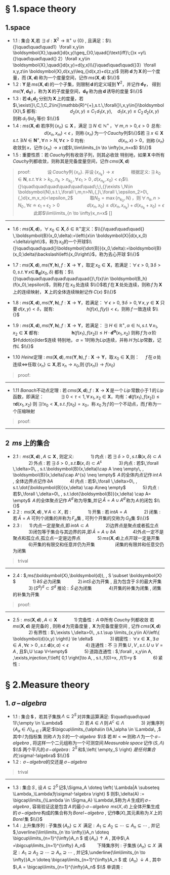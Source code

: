 # § 1.space theory
##  1.space
* 1.1 : 集合 $\boldsymbol{X}$,若 $\exists\,d:\boldsymbol{X}^2\rightarrow\mathbb{R}^{+}\cup \left\{0\right\}$ , 且满足：$\\{}\quad\quad\quad1）\forall x,y\in \boldsymbol{X},\quad{}d(x,y)\geq_{}0,\quad{}\text{iff}\;{}x =y\\{}\quad\quad\quad{} 2）\forall x,y\in \boldsymbol{X},\quad{}d(x,y)=d(y,x)\\{}\quad\quad\quad{}3）\forall x,y,z\in \boldsymbol{X},d(x,y)\leq_{}d(x,z)+d(z,y)$
则称$\,\boldsymbol{d}\,$为$\,\boldsymbol{X}\,$的一个度量，而$\,(\boldsymbol{X},\boldsymbol{d})\,$称为一个度量空间，记作$\,ms(\boldsymbol{X},\boldsymbol{d})$
$\\{}$
* 1.2 : $\boldsymbol{Y\,}$是$\,ms(\boldsymbol{X},\boldsymbol{d})\,$的一个子集，则限制$\,\boldsymbol{d}\,$的定义域到$\,\boldsymbol{Y}^2$，并记作$\,\boldsymbol{d}_{\boldsymbol{Y}}$，
得到$\,ms(\boldsymbol{Y},\boldsymbol{d}_{\boldsymbol{Y}})\,$，称为$\,\boldsymbol{X}\,$的子度量空间，$\boldsymbol{d}_{\boldsymbol{Y}}\,$称为由$\,\boldsymbol{d}\,$诱导的度量
$\\{}$
* 1.3 : 若$\,\boldsymbol{d}_{1}$,$\boldsymbol{d}_{2}\,$分别为$\,\boldsymbol{X}\,$上的度量，若$\,\exist{}\,C_1,C_2\in{}\mathbb{R}^{+},s.t.\,\forall{}\,x,y\in{}\boldsymbol{X}\,$
都有:
$\quad\quad\quad\quad\quad\quad{}\,d_2(x,y)\leq{}C_1\,d_1(x,y),\quad{}d_1(x,y)\leq{}C_2\,d_2(x,y)$
则称$\,d_1与d_2\,$等价
$\\{}$
* 1.4 : $ms(\boldsymbol{X},\boldsymbol{d})\,$若序列$\,\left\{x_n\right\}\subseteq \boldsymbol{X}\,$，满足$\,\exists\,N\in \mathbb{N}^{+}\,$，$\forall\,m,n>0,\epsilon>0\,$
总有:
$\quad\quad\quad\quad\quad\quad{}d(x_n,x_m)<\epsilon\,$，则称$\,\left\{x_n\right\}\,$为一个$Cauchy$列$\\{}$若$\,\exists\,x\in \boldsymbol{X}\,s.t.\,\exists \,N\in \boldsymbol{N}^{+},\forall \,n>N,\forall \,\epsilon>0$
均有:
$\quad\quad\quad\quad\quad\quad{}\,d(x_n,x)>0$，则称$\,\left\{x_n\right\}$收敛到$\,x$，记作$\,\left\{x_n\right\}\to x\,$(或$\,\lim\limits_{n \to \infty}x_n=x$)
$\\{}$
* 1.5 : 重要性质：若$\,Cauchy$列有收敛子列，则其必收敛
特别地，如果$\,\boldsymbol{X}\,$中所有$Cauchy$列都收敛，则称其是完备度量空间，记作$\,cms(\boldsymbol{X},\boldsymbol{d})$
>proof:
>$\quad\quad\quad{}$设$\,Cauchy$列$\,\left\{x_n\right\}$. 并设$\,\left\{x_{n_k}\right\}\to x$
$\quad\quad\quad{}$根据定义:$\,\exists \,k_0\in \boldsymbol{N},s.t.\,\forall \,k>k_0\,{,}\,n_k>n_{k_0}\,{,}\forall \,\epsilon_1>0\,{,}d(x_{n_k},x_0)<\epsilon_1$$\\{}\quad\quad\quad\quad\quad\quad\;\;\,{}\exists \,N\in \boldsymbol{N},s.t.\,\forall \,m,n>N\,{,}\,\forall \,\epsilon_2>0\,{,}d(x_m,x_n)<\epsilon_2$
$\quad\quad\quad{}$取$N_0=\max{\left\{n_{k_0},N\right\}}\,$，则$\,\forall \,n_k,n>N_0\,{,}\forall \epsilon\doteq\epsilon_1+\epsilon_2>0$
$\quad\quad\quad\quad\quad{}d(x_n,x_0)\le d(x_n,x_{n_k})+d(x_{n_k}+x_0)=\epsilon$
$\quad\quad\quad{}$此即$\lim\limits_{n \to \infty}x_n=x$ []
---
* 1.6 : $ms(\boldsymbol{X},\boldsymbol{d})$，$\forall \,x_0\in  \boldsymbol{X},\delta\in \mathbb{R}^{+}$定义：$\\{}\quad\quad\quad{} \,\boldsymbol{B}(x_0,\delta):=\left\{x\in \boldsymbol{X}|d(x,x_0)<\delta\right\}$，称为$\,x_0$的一个开球$\\{}\quad\quad\quad{}\boldsymbol{\dot{B}}(x_0,\delta):=\boldsymbol{B}(x_0,\delta)\backslash\left\{x_0\right\}$，称为去心开球
$\\{}$
* 1.7 : $ms(\boldsymbol{X},\boldsymbol{d}),ms(\boldsymbol{Y},\boldsymbol{h}),f:\boldsymbol{X}\to \boldsymbol{Y}\,$，取定$\,x_0\in \boldsymbol{X}$，若满足：$\forall \,\epsilon>0,\exists \,\delta>0,s.t.\,\forall \,x\in \,\boldsymbol{B_{d}}(x_0,\delta)$
都有：$\\{}\quad\quad\quad\quad\quad\quad{}\,f(x)\in \boldsymbol{B_h}(f(x_0),\epsilon)$，则称$\,f\,$在$\,x_0\,$处连续
$\\{}$若$\,f\,$在$\,\boldsymbol{X}\,$处处连续，则称$\,f\,$为$\,\boldsymbol{X}\,$上的连续映射，$\,\boldsymbol{X}\,$上的全体连续映射记作$\,C(x)$
$\\{}$

* 1.8 : $ms(\boldsymbol{X},\boldsymbol{d}),ms(\boldsymbol{Y},\boldsymbol{h}),f:\boldsymbol{X}\to \boldsymbol{Y}$，若满足：$\,\forall \,\epsilon>0,\exists \,\delta>0,\forall \,x,y\in \boldsymbol{X}$
只要$\,d(x,y)<\delta$，就有:
$\quad\quad\quad\quad\quad\quad{}h(f(x),f(y))<\epsilon$，则称$\,f\,$一致连续
$\\{}$
* 1.9 : $ms(\boldsymbol{X},\boldsymbol{d}),ms(\boldsymbol{Y},\boldsymbol{h}),f:\boldsymbol{X}\to \boldsymbol{Y}$，若满足：$\,\exists \,H\in \mathbb{R}^{+},\alpha\in \mathbb{N},s.t.\,\forall \,x_1,x_2\in \boldsymbol{X}$
都有:
$\quad\quad\quad\quad\quad\quad \boldsymbol{h}(f(x_1),f(x_2))\le H·\boldsymbol{d^{\alpha}}(x_1,x_2)$
则称$\,f\,$为$\,\alpha\,$阶$H\ddot{o}lder$连续
特别地，$\,\alpha=1$时称为$Lip$连续，并称$\,H\,$为$Lip$常数，记作$L$
$\\{}$
* 1.10 $Heine$定理 : $ms(\boldsymbol{X},\boldsymbol{d}),ms(\boldsymbol{Y},\boldsymbol{h}),f:\boldsymbol{X}\to \boldsymbol{Y}$，取$\,x_0\in \boldsymbol{X}$,则：
$\quad{}f\,$在$\,a\,$处连续$\iff$任取$\,\left\{x_n\right\}\subseteq \boldsymbol{X}$,若$\,x_n\to x_0$,则$\,\left\{f(x_n)\right\}\to f(x_0)$
>proof:
$\quad\quad\quad{}$
---
* 1.11 $Banach$不动点定理 : 若$\,cms(\boldsymbol{X},\boldsymbol{d}),f:\boldsymbol{X}\to \boldsymbol{X}\,$是一个$\,Lip\,$常数小于$\,1\,$的$\,Lip\,$函数，即满足：
$\quad\quad\quad{} \exists \,0<\tau<1,\forall \,x_1,x_2\in \boldsymbol{X}$，均有：$\boldsymbol{d}(f(x_1),f(x_2))\le \tau \boldsymbol{d}(x_1,x_2)$
则$\,\exists !x_0<\boldsymbol{X},s.t.\,f(x_0)=x_0$，称$\,x_0\,$为$\,f\,$的一个不动点，而$\,f\,$称为一个压缩映射
>proof:
$\quad\quad\quad{}$
---

## 2 $\,ms\,$上的集合
* 2.1 : $\,ms(\boldsymbol{X},\boldsymbol{d})\,,A \subseteq \boldsymbol{X}\,$, 则定义:
$\quad\quad\quad 1)\,$内点 : 若$\,\exists \,\delta>0\, , s.t.\boldsymbol{B}(x,\delta) \subset A$
$\quad\quad\quad 2)\,$外点 : 若$\,\exists \,\delta>0\, , s.t.\boldsymbol{B}(x,\delta) \subset A^{s}$
$\quad\quad\quad 3)\,$内点 : 若$\,\forall  \,\delta>0\, , s.t.\boldsymbol{B}(x,\delta)\cap A \neq \empty\, , \boldsymbol{B}(x,\delta)\cap A^{s} \neq \empty$
  $\,A\,$的全体内点记作$\,int\,A\,$ , 全体边界点记作$\,\partial A$
$\quad\quad\quad 4)\,$内点 : 若$\,\forall  \,\delta>0\, , s.t.\dot{\boldsymbol{B}}(x,\delta) \cap A\neq \empty$
$\quad\quad\quad 5)\,$内点 : 若$\,\forall  \,\delta>0\, , s.t.\dot{\boldsymbol{B}}(x,\delta) \cap A= \empty$
  $\,A\,$的全体聚点记作$\,A^{d}\,$称为导集,并记$\,\bar{A}=A\cup A^{d}\,$称为$\,A\,$的闭包
$\\{}$
* 2.2 : $\,ms(\boldsymbol{X},\boldsymbol{d})\, , \forall \,A \subset X\,$, 若 :
$\quad\quad\quad 1)\,$开集 : 若$\,int A=A$
$\quad\quad\quad 2)\,$闭集 : 若$\,\bar{A}=A$
  可列个闭集的并称为$\,F_\sigma$集 , 可列个开集的交称为$\,G_\delta$集
$\\{}$
* 2.3 : $\quad\, 1)\,$内点一定是聚点,即$\, intA \subset A$
$\quad\quad\quad 2)$边界点是聚点或者孤立点
$\quad\quad\quad 3)$闭包等于集合与其边界的并,即$\,\bar{A}=A\cup \partial A$
$\quad\quad\quad 4)$外点一定不是聚点和孤立点,孤立点一定是边界点
$\quad\quad\quad 5)\,ms(\boldsymbol{X},\boldsymbol{d})$上点开球一定是开集
$\quad\quad\quad 6)$开集的有限交和任意并仍为开集
$\quad\quad\quad\;\;\;$闭集的有限并和任意交仍为闭集
>trival
---
* 2.4 : $\,ms(\boldsymbol{X},\boldsymbol{d})\, , S \subset \boldsymbol{X} $
$\quad\quad\quad 1)\,\partial S\,$必为闭集
$\quad\quad\quad 2)\, int S\,$必为开集 , 且为包含于$\,S\,$的最大开集
$\quad\quad\quad 3)\, (S^{d})^d \subset S^{d}$
  推论 : $\,\bar{S}\,$必为闭集
$\quad\quad\quad 4)$开集的补集为闭集 , 闭集的补集为开集
>proof:
---
* 2.5 : $\,ms(\boldsymbol{X},\boldsymbol{d})\, , A \subset \boldsymbol{X}$
$\quad\quad\quad 1)\,$完备性 : $\, A\,$中所有$\,Cauchy\,$列都收敛
  若$\,ms(\boldsymbol{X},\boldsymbol{d})\,$是完备的 , 则称$\,\boldsymbol{d}\,$为完备度量 , $\,\boldsymbol{X}\,$为完备度量空间 , 记作$\,cms(\boldsymbol{X},\boldsymbol{d})$
$\quad\quad\quad 2)\,$有界性 : $\,\exists \,\delta>0\, ,s.t.\sup \limits_{x,y\in A}\left\{ \boldsymbol{d}(x,y) \right\} \le \delta$ 
$\quad\quad\quad 3)\,$稠密性 : $\,\forall x\in \boldsymbol{X}\, , \exists \, a \in A\, ,\forall \epsilon>0\, ,s.t.\,\boldsymbol{d}(x,a)<\epsilon$
$\quad\quad\quad 4)\,$连通性 : 不$\,\exists \,$开集$\,U\, , V\,,\,s.t.\,U \cup  V=A\, ,$ 且$\,U \cap  V=\empty$ 
$\quad\quad\quad 5)\,$道路连通性 : $\,\forall \, x,y\in A\, ,\exists\,injection\,f:\left[ 0,1 \right]\to A\, , s.t.\,f(0)=x\, ,f(1)=y $
$\quad\quad\quad 6)\,$紧性 : $\,$
# § 2.Measure theory
##  1.$\,\sigma\!-\!algebra$
* 1.1 : 集合$\,\boldsymbol{S}\,$，若其子集族$\,\Lambda \subseteq 2^S\,$对并集运算满足:
$\quad\quad\quad 1)\;\empty \in \Lambda$
$\quad\quad\quad 2)\;$若$\,A\in \Lambda\,$则$\,A^{c} \in \Lambda$
$\quad\quad\quad 3)\;$对集序列$\left\{ A_\alpha\in \Lambda \right\}_{\alpha \in I}\,$满足:$\bigcup\limits_{\alpha\in I}A_\alpha \in \Lambda\, ,$ 其中$\,I\,$为指标集
则称$\,\Lambda\,$为$\,S\,$的一个$\,algebra\,$
$\\$
 若$\,\#I <\infty\,$则称$\,\Lambda\,$为一个$\,\sigma\!-\!algebra$ , 将这样一个二元组称为一个可测空间$\,Measurable \,space\,$记作$\,(S,\Lambda)$
$\\$
 两个平凡的$\,\sigma\!-\!algebra\,$: $\,2^{S}\,$和$\,\left\{ \empty\,,S \right\} $是任何集合的$\,\sigma\!-\!algebra$
 $\\{}$
* 1.2 : $\, \sigma\!-\!algebra$的交还是$\,\sigma\!-\!algebra$
>trival
---
* 1.3 : 集合$\,S\,$, 设$\,A \subseteq 2^{S}\,$记$\,\Sigma_A \doteq \left\{ \Lambda|A \subseteq \Lambda\,,\Lambda为\sigma\!-\!algebra \right\} $
  则$\,\delta(A) := \bigcap\limits_{\Lambda \in \Sigma_A} \Lambda\,$称为$\,A\,$生成的$\,\sigma\!-\!algebra\,$, 容易验证这是包含$\,A\,$的最小$\,\sigma\!-\!algebra$
 $\,ms(X,d)\,$上全体开集生成的$\,\sigma\!-\!algebra\,$构成的集合称为$\,Borel\!-\!algebra$ , 记作$\boldsymbol{B}(X)$,其元素称为$\,X\,$上的$\,Borel\,$集
$\\{}$
* 1.4 : 上升集序列 : 子集族$\,\left\{ A_n \right\} \subseteq X\,$ 满足 : $\,A_1 \subseteq  A_2\subseteq \cdots\subseteq A_n\subseteq \cdots$ , 并记$\,\overline{\lim\limits_{n \to \infty}}A_n \doteq \bigcup\limits_{n=1}^{\infty}A_n $ 或$\,\left\{ A_n \right\} \uparrow A$ , 其中$\,A =\bigcup\limits_{n=1}^{\infty} A_n$
$\quad\quad$下降集序列 : 子集族$\,\left\{ A_n \right\} \subseteq X\,$ 满足 : $\,A_1 \supseteq  A_2\supseteq \cdots\supseteq A_n\supseteq \cdots$ , 并记$\,\underline{\lim\limits_{n \to \infty}}A_n \doteq \bigcap\limits_{n=1}^{\infty}A_n $ 或 $\,\left\{ A_n \right\} \,\downarrow A$ , 其中$\,A = \bigcap\limits_{n=1}^{\infty}A_n$
$\\$
  单调类 : $\,$